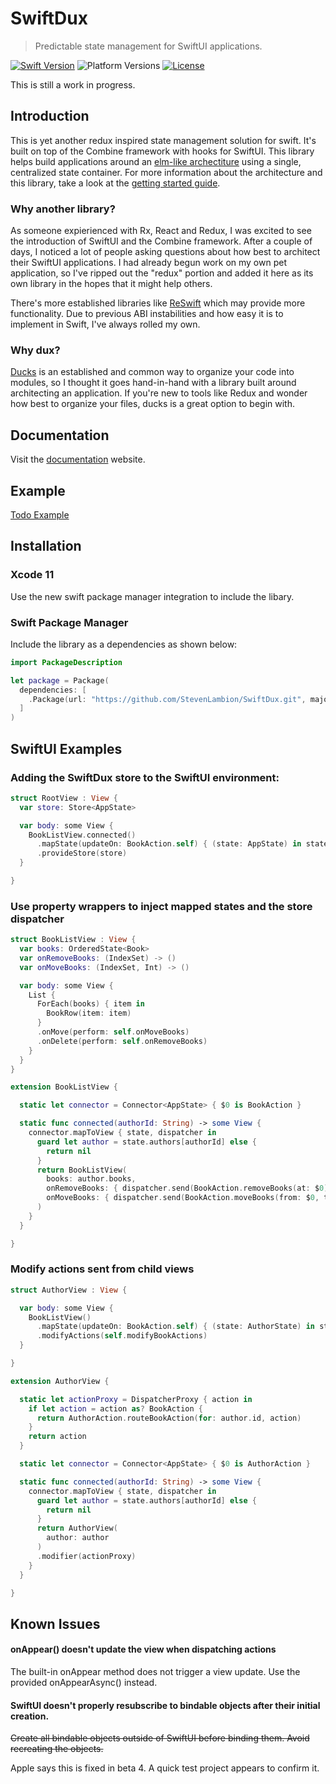 # SwiftDux

> Predictable state management for SwiftUI applications.

[![Swift Version][swift-image]][swift-url]
![Platform Versions][ios-image]
[![License][license-image]][license-url]

This is still a work in progress.

## Introduction

This is yet another redux inspired state management solution for swift. It's built on top of the Combine framework with hooks for SwiftUI. This library helps build applications around an [elm-like archectiture](https://guide.elm-lang.org/architecture/) using a single, centralized state container. For more information about the architecture and this library, take a look at the [getting started guide](https://stevenlambion.github.io/SwiftDux/getting-started.html).

### Why another library?

As someone expierienced with Rx, React and Redux, I was excited to see the introduction of SwiftUI and the Combine framework. After a couple of days, I noticed a lot of people asking questions about how best to architect their SwiftUI applications. I had already begun work on my own pet application, so I've ripped out the "redux" portion and added it here as its own library in the hopes that it might help others.

There's more established libraries like [ReSwift](https://github.com/ReSwift/ReSwift/blob/master/README.md#example-projects) which may provide more functionality. Due to previous ABI instabilities and how easy it is to implement in Swift, I've always rolled my own.

### Why dux?

[Ducks](https://github.com/erikras/ducks-modular-redux) is an established and common way to organize your code into modules, so I thought it goes hand-in-hand with a library built around architecting an application. If you're new to tools like Redux and wonder how best to organize your files, ducks is a great option to begin with.

## Documentation

Visit the [documentation](https://stevenlambion.github.io/SwiftDux/getting-started.html) website.

## Example

[Todo Example](https://github.com/StevenLambion/SwiftUI-Todo-Example)

## Installation

### Xcode 11

Use the new swift package manager integration to include the libary.

### Swift Package Manager

Include the library as a dependencies as shown below:

```swift
import PackageDescription

let package = Package(
  dependencies: [
    .Package(url: "https://github.com/StevenLambion/SwiftDux.git", majorVersion: 0, minor: 7)
  ]
)
```

## SwiftUI Examples

### Adding the SwiftDux store to the SwiftUI environment:

```swift
struct RootView : View {
  var store: Store<AppState>

  var body: some View {
    BookListView.connected()
      .mapState(updateOn: BookAction.self) { (state: AppState) in state.books }
      .provideStore(store)
  }

}
```

### Use property wrappers to inject mapped states and the store dispatcher

```swift
struct BookListView : View {
  var books: OrderedState<Book>
  var onRemoveBooks: (IndexSet) -> ()
  var onMoveBooks: (IndexSet, Int) -> ()

  var body: some View {
    List {
      ForEach(books) { item in
        BookRow(item: item)
      }
      .onMove(perform: self.onMoveBooks)
      .onDelete(perform: self.onRemoveBooks)
    }
  }
}

extension BookListView {

  static let connector = Connector<AppState> { $0 is BookAction }

  static func connected(authorId: String) -> some View {
    connector.mapToView { state, dispatcher in
      guard let author = state.authors[authorId] else {
        return nil
      }
      return BookListView(
        books: author.books,
        onRemoveBooks: { dispatcher.send(BookAction.removeBooks(at: $0)) }
        onMoveBooks: { dispatcher.send(BookAction.moveBooks(from: $0, to: $1)) }
      )
    }
  }

}
```

### Modify actions sent from child views

```swift
struct AuthorView : View {

  var body: some View {
    BookListView()
      .mapState(updateOn: BookAction.self) { (state: AuthorState) in state.books }
      .modifyActions(self.modifyBookActions)
  }

}

extension AuthorView {

  static let actionProxy = DispatcherProxy { action in
    if let action = action as? BookAction {
      return AuthorAction.routeBookAction(for: author.id, action)
    }
    return action
  }

  static let connector = Connector<AppState> { $0 is AuthorAction }

  static func connected(authorId: String) -> some View {
    connector.mapToView { state, dispatcher in
      guard let author = state.authors[authorId] else {
        return nil
      }
      return AuthorView(
        author: author
      )
      .modifier(actionProxy)
    }
  }

}
```

## Known Issues

#### onAppear() doesn't update the view when dispatching actions

The built-in onAppear method does not trigger a view update. Use the provided onAppearAsync() instead.

#### SwiftUI doesn't properly resubscribe to bindable objects after their initial creation.

~~Create all bindable objects outside of SwiftUI before binding them. Avoid recreating the objects.~~

Apple says this is fixed in beta 4. A quick test project appears to confirm it.

[swift-image]: https://img.shields.io/badge/swift-5.1-orange.svg
[ios-image]: https://img.shields.io/badge/platforms-iOS%2013%20%7C%20macOS%2010.15%20%7C%20tvOS%2013%20%7C%20watchOS%206-222.svg
[swift-url]: https://swift.org/
[license-image]: https://img.shields.io/badge/License-MIT-blue.svg
[license-url]: LICENSE
[travis-image]: https://img.shields.io/travis/dbader/node-datadog-metrics/master.svg
[travis-url]: https://travis-ci.org/dbader/node-datadog-metrics
[codebeat-image]: https://codebeat.co/badges/c19b47ea-2f9d-45df-8458-b2d952fe9dad
[codebeat-url]: https://codebeat.co/projects/github-com-vsouza-awesomeios-com
